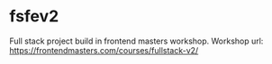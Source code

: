 # fsfev2

Full stack project build in frontend masters workshop.
Workshop url: https://frontendmasters.com/courses/fullstack-v2/
